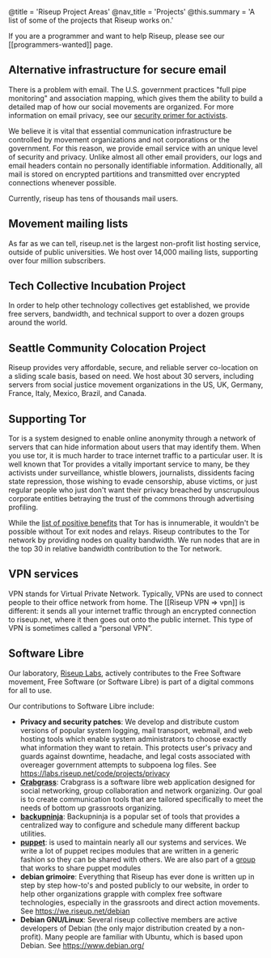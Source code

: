 @title = 'Riseup Project Areas'
@nav_title = 'Projects'
@this.summary = 'A list of some of the projects that Riseup works on.'

If you are a programmer and want to help Riseup, please see our [[programmers-wanted]] page.

## Alternative infrastructure for secure email

There is a problem with email. The U.S. government practices "full pipe monitoring" and association mapping, which gives them the ability to build a detailed map of how our social movements are organized. For more information on email privacy, see our [security primer for activists](https://web.archive.org/web/20160306044630/https://zine.riseup.net/).

We believe it is vital that essential communication infrastructure be controlled by movement organizations and not corporations or the government. For this reason, we provide email service with an unique level of security and privacy. Unlike almost all other email providers, our logs and email headers contain no personally identifiable information. Additionally, all mail is stored on encrypted partitions and transmitted over encrypted connections whenever possible.

Currently, riseup has tens of thousands mail users.

## Movement mailing lists

As far as we can tell, riseup.net is the largest non-profit list hosting service, outside of public universities. We host over 14,000 mailing lists, supporting over four million subscribers.

## Tech Collective Incubation Project

In order to help other technology collectives get established, we provide free servers, bandwidth, and technical support to over a dozen groups around the world.

## Seattle Community Colocation Project

Riseup provides very affordable, secure, and reliable server co-location on a sliding scale basis, based on need. We host about 30 servers, including servers from social justice movement organizations in the US, UK, Germany, France, Italy, Mexico, Brazil, and Canada.

## Supporting Tor

Tor is a system designed to enable online anonymity through a network of servers that can hide information about users that may identify them. When you use tor, it is much harder to trace internet traffic to a particular user. It is well known that Tor provides a vitally important service to many, be they activists under surveillance, whistle blowers, journalists, dissidents facing state repression, those wishing to evade censorship, abuse victims, or just regular people who just don't want their privacy breached by unscrupulous corporate entities betraying the trust of the commons through advertising profiling.

While the [list of positive benefits](https://www.torproject.org/about/torusers.html.en) that Tor has is innumerable, it wouldn't be possible without Tor exit nodes and relays. Riseup contributes to the Tor network by providing nodes on quality bandwidth. We run nodes that are in the top 30 in relative bandwidth contribution to the Tor network.

## VPN services

VPN stands for Virtual Private Network. Typically, VPNs are used to connect people to their office network from home. The [[Riseup VPN => vpn]] is different: it sends all your internet traffic through an encrypted connection to riseup.net, where it then goes out onto the public internet. This type of VPN is sometimes called a “personal VPN”.

## Software Libre

Our laboratory, [Riseup Labs](https://riseuplabs.org), actively contributes to the Free Software movement, Free Software (or Software Libre) is part of a digital commons for all to use.

Our contributions to Software Libre include:

* **Privacy and security patches**: We develop and distribute custom versions of popular system logging, mail transport, webmail, and web hosting tools which enable system administrators to choose exactly what information they want to retain. This protects user's privacy and guards against downtime, headache, and legal costs associated with overeager government attempts to subpoena log files. See https://labs.riseup.net/code/projects/privacy
* **[Crabgrass](https://0xacab.org/riseuplabs/crabgrass)**: Crabgrass is a software libre web application designed for social networking, group collaboration and network organizing. Our goal is to create communication tools that are tailored specifically to meet the needs of bottom up grassroots organizing.
* **[backupninja](https://0xacab.org/riseuplabs/backupninja)**: Backupninja is a popular set of tools that provides a centralized way to configure and schedule many different backup utilities.
* **[puppet](https://labs.riseup.net/code/projects/puppetmodules)**: is used to maintain nearly all our systems and services. We write a lot of puppet recipes modules that are written in a generic fashion so they can be shared with others. We are also part of a [group](https://labs.riseup.net/code/projects/sharedpuppetmodules) that works to share puppet modules
* **debian grimoire**: Everything that Riseup has ever done is written up in step by step how-to's and posted publicly to our website, in order to help other organizations grapple with complex free software technologies, especially in the grassroots and direct action movements.  See https://we.riseup.net/debian
* **Debian GNU/Linux**: Several riseup collective members are active developers of Debian (the only major distribution created by a non-profit). Many people are familiar with Ubuntu, which is based upon Debian. See https://www.debian.org/

